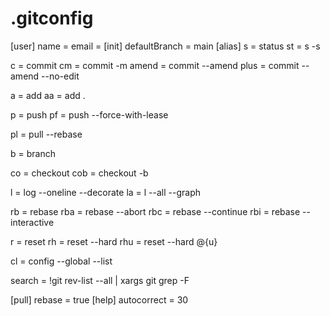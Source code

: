 # .gitconfig

[user]
  name =
  email =
[init]
  defaultBranch = main
[alias]
  s = status
  st = s -s

  c = commit
  cm = commit -m
  amend = commit --amend
  plus = commit --amend --no-edit

  a = add
  aa = add .

  p = push
  pf = push --force-with-lease

  pl = pull --rebase

  b = branch

  co = checkout
  cob = checkout -b

  l = log --oneline --decorate
  la = l --all --graph

  rb = rebase
  rba = rebase --abort
  rbc = rebase --continue
  rbi = rebase --interactive

  r = reset
  rh = reset --hard
  rhu = reset --hard @{u}

  cl = config --global --list

  search = !git rev-list --all | xargs git grep -F

[pull]
  rebase = true
[help]
  autocorrect = 30
